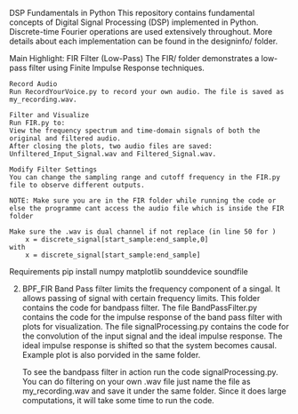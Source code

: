 DSP Fundamentals in Python
This repository contains fundamental concepts of Digital Signal Processing (DSP) implemented in Python. Discrete-time Fourier operations are used extensively throughout. More details about each implementation can be found in the designinfo/ folder. 

Main Highlight: FIR Filter (Low-Pass)
    The FIR/ folder demonstrates a low-pass filter using Finite Impulse Response techniques.

    Record Audio
    Run RecordYourVoice.py to record your own audio. The file is saved as my_recording.wav.

    Filter and Visualize
    Run FIR.py to:
    View the frequency spectrum and time-domain signals of both the original and filtered audio.
    After closing the plots, two audio files are saved: Unfiltered_Input_Signal.wav and Filtered_Signal.wav.

    Modify Filter Settings
    You can change the sampling range and cutoff frequency in the FIR.py file to observe different outputs.

    NOTE: Make sure you are in the FIR folder while running the code or else the programme cant access the audio file which is inside the FIR 
    folder

    Make sure the .wav is dual channel if not replace (in line 50 for )
        x = discrete_signal[start_sample:end_sample,0]  
    with 
        x = discrete_signal[start_sample:end_sample]  

Requirements
    pip install numpy matplotlib sounddevice soundfile


2. BPF_FIR
    Band Pass filter limits the frequency component of a singal. It allows passing of signal with certain frequency limits.
    This folder contains the code for bandpass filter. The file BandPassFilter.py contains the code for the impulse response
    of the band pass filter with plots for visualization. The file signalProcessing.py contains the code for the convolution 
    of the input signal and the ideal impulse response. The ideal impulse response is shifted so that the system becomes causal.
    Example plot is also porvided in the same folder. 

    To see the bandpass filter in action run the code signalProcessing.py. You can do filtering on your own .wav file just name the file as my_recording.wav and save it under the same folder. Since it does large computations, it will take some time to run the code.
    
